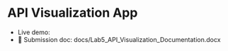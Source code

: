 # API Visualization App

- Live demo: <add Vercel URL after deploy>
- 📄 Submission doc: docs/Lab5_API_Visualization_Documentation.docx
